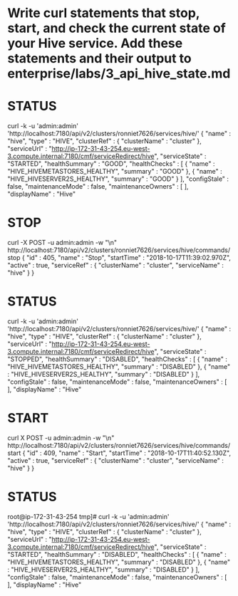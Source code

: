 Write curl statements that stop, start, and check the current state of your Hive service.
Add these statements and their output to enterprise/labs/3_api_hive_state.md
==========================================================================================

STATUS
=======


curl -k -u 'admin:admin' 'http://localhost:7180/api/v2/clusters/ronniet7626/services/hive/'
{
  "name" : "hive",
  "type" : "HIVE",
  "clusterRef" : {
    "clusterName" : "cluster"
  },
  "serviceUrl" : "http://ip-172-31-43-254.eu-west-3.compute.internal:7180/cmf/serviceRedirect/hive",
  "serviceState" : "STARTED",
  "healthSummary" : "GOOD",
  "healthChecks" : [ {
    "name" : "HIVE_HIVEMETASTORES_HEALTHY",
    "summary" : "GOOD"
  }, {
    "name" : "HIVE_HIVESERVER2S_HEALTHY",
    "summary" : "GOOD"
  } ],
  "configStale" : false,
  "maintenanceMode" : false,
  "maintenanceOwners" : [ ],
  "displayName" : "Hive"


STOP
====

curl -X POST -u admin:admin -w "\n" http://localhost:7180/api/v2/clusters/ronniet7626/services/hive/commands/stop
{
  "id" : 405,
  "name" : "Stop",
  "startTime" : "2018-10-17T11:39:02.970Z",
  "active" : true,
  "serviceRef" : {
    "clusterName" : "cluster",
    "serviceName" : "hive"
  }
}

STATUS
======

curl -k -u 'admin:admin' 'http://localhost:7180/api/v2/clusters/ronniet7626/services/hive/'
{
  "name" : "hive",
  "type" : "HIVE",
  "clusterRef" : {
    "clusterName" : "cluster"
  },
  "serviceUrl" : "http://ip-172-31-43-254.eu-west-3.compute.internal:7180/cmf/serviceRedirect/hive",
  "serviceState" : "STOPPED",
  "healthSummary" : "DISABLED",
  "healthChecks" : [ {
    "name" : "HIVE_HIVEMETASTORES_HEALTHY",
    "summary" : "DISABLED"
  }, {
    "name" : "HIVE_HIVESERVER2S_HEALTHY",
    "summary" : "DISABLED"
  } ],
  "configStale" : false,
  "maintenanceMode" : false,
  "maintenanceOwners" : [ ],
  "displayName" : "Hive"


  
  START
  =====

  curl X POST -u admin:admin -w "\n" http://localhost:7180/api/v2/clusters/ronniet7626/services/hive/commands/start
{
  "id" : 409,
  "name" : "Start",
  "startTime" : "2018-10-17T11:40:52.130Z",
  "active" : true,
  "serviceRef" : {
    "clusterName" : "cluster",
    "serviceName" : "hive"
  }
}

STATUS
======

root@ip-172-31-43-254 tmp]# curl -k -u 'admin:admin' 'http://localhost:7180/api/v2/clusters/ronniet7626/services/hive/'
{
  "name" : "hive",
  "type" : "HIVE",
  "clusterRef" : {
    "clusterName" : "cluster"
  },
  "serviceUrl" : "http://ip-172-31-43-254.eu-west-3.compute.internal:7180/cmf/serviceRedirect/hive",
  "serviceState" : "STARTED",
  "healthSummary" : "DISABLED",
  "healthChecks" : [ {
    "name" : "HIVE_HIVEMETASTORES_HEALTHY",
    "summary" : "DISABLED"
  }, {
    "name" : "HIVE_HIVESERVER2S_HEALTHY",
    "summary" : "DISABLED"
  } ],
  "configStale" : false,
  "maintenanceMode" : false,
  "maintenanceOwners" : [ ],
  "displayName" : "Hive"